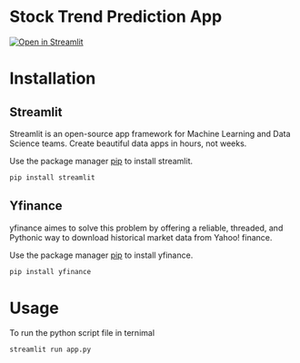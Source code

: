 # Stock Trend Prediction App
[![Open in Streamlit](https://static.streamlit.io/badges/streamlit_badge_black_white.svg)](https://share.streamlit.io/streamlit/demo-uber-nyc-pickups/main)

# Installation

## Streamlit

Streamlit is an open-source app framework for Machine Learning and Data Science teams. Create beautiful data apps in hours, not weeks.

Use the package manager [pip](https://pypi.org/project/streamlit/) to install streamlit.
```bash
pip install streamlit
```

## Yfinance

yfinance aimes to solve this problem by offering a reliable, threaded, and Pythonic way to download historical market data from Yahoo! finance.

Use the package manager [pip](https://pypi.org/project/yfinance/) to install yfinance.
```bash
pip install yfinance
```

# Usage

To run the python script file in ternimal 
```bash
streamlit run app.py
```
